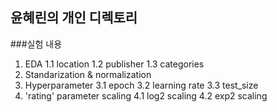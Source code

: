 ## 윤혜린의 개인 디렉토리

###실험 내용
1. EDA
  1.1 location
  1.2 publisher
  1.3 categories
2. Standarization & normalization
3. Hyperparameter
  3.1 epoch
  3.2 learning rate
  3.3 test_size
4. 'rating' parameter scaling
  4.1 log2 scaling
  4.2 exp2 scaling
